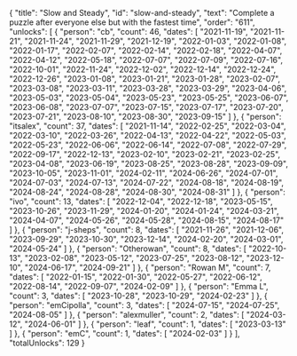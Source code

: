 {
  "title": "Slow and Steady",
  "id": "slow-and-steady",
  "text": "Complete a puzzle after everyone else but with the fastest time",
  "order": "611",
  "unlocks": [
    {
      "person": "cb",
      "count": 46,
      "dates": [
        "2021-11-19",
        "2021-11-21",
        "2021-11-24",
        "2021-11-29",
        "2021-12-19",
        "2022-01-03",
        "2022-01-08",
        "2022-01-17",
        "2022-02-07",
        "2022-02-14",
        "2022-02-18",
        "2022-04-07",
        "2022-04-12",
        "2022-05-18",
        "2022-07-07",
        "2022-07-09",
        "2022-07-16",
        "2022-10-01",
        "2022-11-24",
        "2022-12-02",
        "2022-12-14",
        "2022-12-24",
        "2022-12-26",
        "2023-01-08",
        "2023-01-21",
        "2023-01-28",
        "2023-02-07",
        "2023-03-08",
        "2023-03-11",
        "2023-03-28",
        "2023-03-29",
        "2023-04-06",
        "2023-05-03",
        "2023-05-04",
        "2023-05-23",
        "2023-05-25",
        "2023-06-07",
        "2023-06-08",
        "2023-07-07",
        "2023-07-15",
        "2023-07-17",
        "2023-07-20",
        "2023-07-21",
        "2023-08-10",
        "2023-08-30",
        "2023-09-15"
      ]
    },
    {
      "person": "itsalex",
      "count": 37,
      "dates": [
        "2021-11-14",
        "2022-02-25",
        "2022-03-04",
        "2022-03-10",
        "2022-03-26",
        "2022-04-13",
        "2022-04-22",
        "2022-05-03",
        "2022-05-23",
        "2022-06-06",
        "2022-06-14",
        "2022-07-08",
        "2022-07-29",
        "2022-09-17",
        "2022-12-13",
        "2023-02-10",
        "2023-02-21",
        "2023-02-25",
        "2023-04-08",
        "2023-06-19",
        "2023-08-25",
        "2023-08-28",
        "2023-09-09",
        "2023-10-05",
        "2023-11-01",
        "2024-02-11",
        "2024-06-26",
        "2024-07-01",
        "2024-07-03",
        "2024-07-13",
        "2024-07-22",
        "2024-08-18",
        "2024-08-19",
        "2024-08-24",
        "2024-08-28",
        "2024-08-30",
        "2024-08-31"
      ]
    },
    {
      "person": "ivo",
      "count": 13,
      "dates": [
        "2022-12-04",
        "2022-12-18",
        "2023-05-15",
        "2023-10-26",
        "2023-11-29",
        "2024-01-20",
        "2024-01-24",
        "2024-03-21",
        "2024-04-07",
        "2024-05-26",
        "2024-05-28",
        "2024-08-15",
        "2024-08-17"
      ]
    },
    {
      "person": "j-sheps",
      "count": 8,
      "dates": [
        "2021-11-26",
        "2021-12-06",
        "2023-09-29",
        "2023-10-30",
        "2023-12-14",
        "2024-02-20",
        "2024-03-01",
        "2024-05-24"
      ]
    },
    {
      "person": "Otherowan",
      "count": 8,
      "dates": [
        "2022-10-13",
        "2023-02-08",
        "2023-05-12",
        "2023-07-25",
        "2023-08-12",
        "2023-12-10",
        "2024-06-17",
        "2024-09-21"
      ]
    },
    {
      "person": "Rowan M",
      "count": 7,
      "dates": [
        "2022-01-15",
        "2022-01-30",
        "2022-05-27",
        "2022-06-12",
        "2022-08-14",
        "2022-09-07",
        "2024-02-09"
      ]
    },
    {
      "person": "Emma L",
      "count": 3,
      "dates": [
        "2023-10-28",
        "2023-10-29",
        "2024-02-23"
      ]
    },
    {
      "person": "emCipolla",
      "count": 3,
      "dates": [
        "2024-07-15",
        "2024-07-25",
        "2024-08-05"
      ]
    },
    {
      "person": "alexmuller",
      "count": 2,
      "dates": [
        "2024-03-12",
        "2024-06-01"
      ]
    },
    {
      "person": "leaf",
      "count": 1,
      "dates": [
        "2023-03-13"
      ]
    },
    {
      "person": "emC",
      "count": 1,
      "dates": [
        "2024-02-03"
      ]
    }
  ],
  "totalUnlocks": 129
}